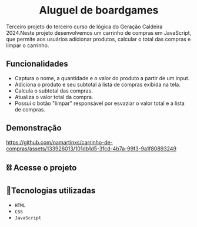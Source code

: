 <h1 align="center"> Aluguel de boardgames  </h1>

<p>Terceiro projeto do terceiro curso de lógica do Geração Caldeira 2024.Neste projeto desenvolvemos um carrinho de compras em JavaScript, que permite aos usuários adicionar produtos, calcular o total das compras e limpar o carrinho.</p>

 ## Funcionalidades 
 
 - Captura o nome, a quantidade e o valor do produto a partir de um input.
 - Adiciona o produto e seu subtotal à lista de compras exibida na tela.
 - Calcula o subtotal das compras.
 - Atualiza o valor total da compra.
 - Possui o botão "limpar" responsável por esvaziar o valor total e a lista de compras.

 ## Demonstração

https://github.com/namartinxs/carrinho-de-compras/assets/133926013/101db1d5-3fcd-4b7a-99f3-9a1f80893249





## :chains: Acesse o projeto  



## :wrench:Tecnologias utilizadas

- ``HTML``
- ``CSS``
- ``JavaScript``


